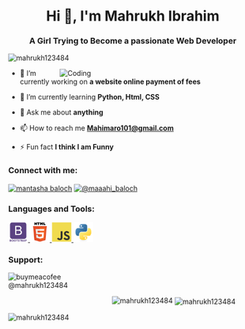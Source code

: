 <h1 align="center">Hi 👋, I'm Mahrukh Ibrahim</h1>
<h3 align="center">A Girl Trying to Become a passionate Web Developer</h3>

<p align="left"> <img src="https://komarev.com/ghpvc/?username=mahrukh123484&label=Profile%20views&color=0e75b6&style=flat" alt="mahrukh123484" /> </p>

<img align="right" alt="Coding" width="400" src="https://cdn.dribbble.com/users/2646423/screenshots/5507196/computer.gif...">

- 🔭 I’m currently working on **a website online payment of fees**

- 🌱 I’m currently learning **Python, Html, CSS**

- 💬 Ask me about **anything**

- 📫 How to reach me **Mahimaro101@gmail.com**

- ⚡ Fun fact **I think I am Funny**

<h3 align="left">Connect with me:</h3>
<p align="left">
<a href="https://fb.com/mantasha baloch" target="blank"><img align="center" src="https://raw.githubusercontent.com/rahuldkjain/github-profile-readme-generator/master/src/images/icons/Social/facebook.svg" alt="mantasha baloch" height="30" width="40" /></a>
<a href="https://instagram.com/@maaahi_baloch" target="blank"><img align="center" src="https://raw.githubusercontent.com/rahuldkjain/github-profile-readme-generator/master/src/images/icons/Social/instagram.svg" alt="@maaahi_baloch" height="30" width="40" /></a>
</p>

<h3 align="left">Languages and Tools:</h3>
<p align="left"> <a href="https://getbootstrap.com" target="_blank"> <img src="https://raw.githubusercontent.com/devicons/devicon/master/icons/bootstrap/bootstrap-plain-wordmark.svg" alt="bootstrap" width="40" height="40"/> </a> <a href="https://www.w3.org/html/" target="_blank"> <img src="https://raw.githubusercontent.com/devicons/devicon/master/icons/html5/html5-original-wordmark.svg" alt="html5" width="40" height="40"/> </a> <a href="https://developer.mozilla.org/en-US/docs/Web/JavaScript" target="_blank"> <img src="https://raw.githubusercontent.com/devicons/devicon/master/icons/javascript/javascript-original.svg" alt="javascript" width="40" height="40"/> </a> <a href="https://www.python.org" target="_blank"> <img src="https://raw.githubusercontent.com/devicons/devicon/master/icons/python/python-original.svg" alt="python" width="40" height="40"/> </a> </p>

<h3 align="left">Support:</h3>
<p><a href="https://www.buymeacoffee.com/buymeacofee @mahrukh123484"> <img align="left" src="https://cdn.buymeacoffee.com/buttons/v2/default-yellow.png" height="50" width="210" alt="buymeacofee @mahrukh123484" /></a></p><br><br>

<p><img align="left" src="https://github-readme-stats.vercel.app/api/top-langs?username=mahrukh123484&show_icons=true&locale=en&layout=compact" alt="mahrukh123484" /></p>

<p>&nbsp;<img align="center" src="https://github-readme-stats.vercel.app/api?username=mahrukh123484&show_icons=true&locale=en" alt="mahrukh123484" /></p>

<p><img align="center" src="https://github-readme-streak-stats.herokuapp.com/?user=mahrukh123484&" alt="mahrukh123484" /></p>

